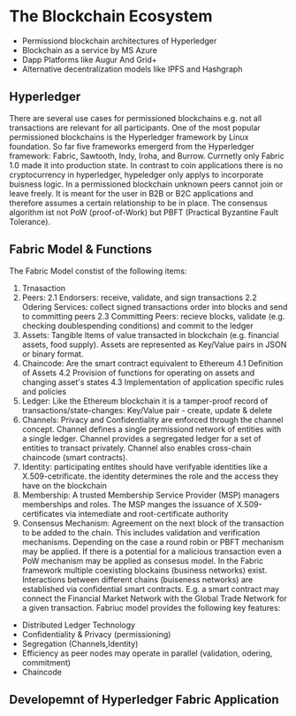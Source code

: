 # The Blockchain Ecosystem
- Permissiond blockchain architectures of Hyperledger
- Blockchain as a service by MS Azure
- Dapp Platforms like Augur And Grid+
- Alternative decentralization models like IPFS and Hashgraph
## Hyperledger
There are several use cases for permissioned blockchains e.g. not all transactions are relevant for all participants. One of the most popular permissioned blockchains is the Hyperledger framework by Linux foundation. So far five frameworks emergerd from the Hyperledger framework: Fabric, Sawtooth, Indy, Iroha, and Burrow. Currnetly only Fabric 1.0 made it into production state. 
In contrast to coin applications there is no cryptocurrency in hyperledger, hypeledger only applys to incorporate buisness logic. In a permissioned blockchain unknown peers cannot join or leave freely. It is meant for the user in B2B or B2C applications and therefore assumes a certain relationship to be in place. The consensus algorithm ist not PoW (proof-of-Work) but PBFT (Practical Byzantine Fault Tolerance).

## Fabric Model & Functions
The Fabric Model constist of the following items:
1. Trnasaction
2. Peers: 
 2.1 Endorsers: receive, validate, and sign transactions
 2.2 Odering Services: collect signed transactions order into blocks and send to committing peers
 2.3 Committing Peers: recieve blocks, validate (e.g. checking doublespending conditions) and commit to the ledger
3. Assets: Tangible Items of value transacted in blockchain (e.g. financial assets, food supply). Assets are represented as Key/Value pairs in JSON or binary format.
4. Chaincode: Are the smart contract equivalent to Ethereum
 4.1 Definition of Assets
 4.2 Provision of functions for operating on assets and changing asset's states
 4.3 Implementation of application specific rules and policies
5. Ledger: Like the Ethereum blockchain it is a tamper-proof record of transactions/state-changes: 
	Key/Value pair - create, update & delete
6. Channels: Privacy and Confidentiality are enforced through the channel concept. Channel defines a single permissiond network of entities with a single ledger. Channel provides a segregated ledger for a set of entities to transact privately. Channel also enables cross-chain chaincode (smart contracts).
7. Identity: participating entites should have verifyable identities like a X.509-cetrificate. the identity determines the role and the access they have on the blockchain
8. Membership: A trusted Membership Service Provider (MSP) managers memberships and roles. The MSP manges the issuance of X.509-certificates via intemediate and root-certificate authority
9. Consensus Mechanism: Agreement on the next block of the transaction to be added to the chain. This includes validation and verification mechanisms. Depending on the case a round robin or PBFT mechanism may be applied. If there is a potential for a malicious transaction even a PoW mechanism may be applied as consesus model.
In the Fabric framework multiple coexisting blockains (business networks) exist. Interactions between different chains (buiseness networks) are established via confidential smart contracts. E.g. a smart contract may connect the Financial Market Network with the Global Trade Network for a given transaction. Fabriuc model provides the following key features:
- Distributed Ledger Technology
- Confidentiality & Privacy (permissioning)
- Segregation (Channels,Identity)
- Efficiency as peer nodes may operate in parallel (validation, odering, commitment)
- Chaincode

## Developemnt of Hyperledger Fabric Application


